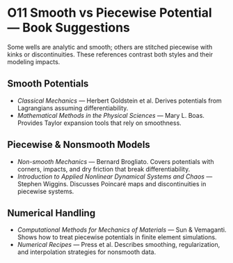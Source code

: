 # O11 Smooth vs Piecewise Potential — Book Suggestions

Some wells are analytic and smooth; others are stitched piecewise with kinks or discontinuities. These references contrast both styles and their modeling impacts.

## Smooth Potentials
- *Classical Mechanics* — Herbert Goldstein et al. Derives potentials from Lagrangians assuming differentiability.
- *Mathematical Methods in the Physical Sciences* — Mary L. Boas. Provides Taylor expansion tools that rely on smoothness.

## Piecewise & Nonsmooth Models
- *Non-smooth Mechanics* — Bernard Brogliato. Covers potentials with corners, impacts, and dry friction that break differentiability.
- *Introduction to Applied Nonlinear Dynamical Systems and Chaos* — Stephen Wiggins. Discusses Poincaré maps and discontinuities in piecewise systems.

## Numerical Handling
- *Computational Methods for Mechanics of Materials* — Sun & Vemaganti. Shows how to treat piecewise potentials in finite element simulations.
- *Numerical Recipes* — Press et al. Describes smoothing, regularization, and interpolation strategies for nonsmooth data.
